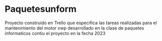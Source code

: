 # Paquetesunform
Proyecto construido en Trello
que especifica las tareas realizadas para el mantenimiento del motor xwp desarrollado en la clase de paquetes informaticos
contiu el proyecto en la fecha 2023
